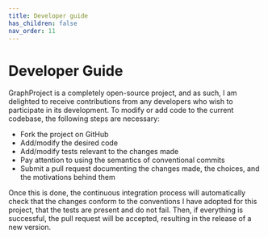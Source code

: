 ```yaml
---
title: Developer guide
has_children: false
nav_order: 11
---
```


# Developer Guide

GraphProject is a completely open-source project, and as such, I am delighted to receive contributions from any developers who wish to participate in its development. To modify or add code to the current codebase, the following steps are necessary:

- Fork the project on GitHub
- Add/modify the desired code
- Add/modify tests relevant to the changes made
- Pay attention to using the semantics of conventional commits
- Submit a pull request documenting the changes made, the choices, and the motivations behind them

Once this is done, the continuous integration process will automatically check that the changes conform to the conventions I have adopted for this project, that the tests are present and do not fail. Then, if everything is successful, the pull request will be accepted, resulting in the release of a new version.